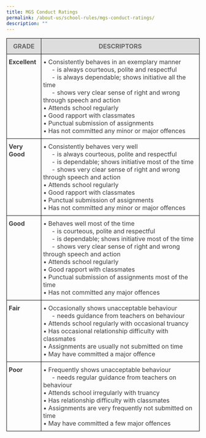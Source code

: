 ```yaml
---
title: MGS Conduct Ratings
permalink: /about-us/school-rules/mgs-conduct-ratings/
description: ""
---
```


<style type="text/css">
.tg {
    border-collapse: collapse;
    border-spacing: 0;
}
.tg td {
    border-color: black;
    border-style: solid;
    border-width: 1px;
    overflow: hidden;
    padding: 10px 5px;
    word-break: normal;
}
.tg th {
    border-color: black;
    border-style: solid;
    border-width: 1px;
    font-weight: normal;
    overflow: hidden;
    padding: 10px 5px;
    word-break: normal;
}
.tg .tg-uwnk {
    color: #3D3D3D;
    text-align: left;
    vertical-align: top
}
.tg .tg-feqv {
    background-color: #DDD;
    color: #666;
    font-weight: bold;
    text-align: center;
    vertical-align: middle
}
.tg .tg-bzr3 {
    color: #3D3D3D;
    font-weight: bold;
    text-align: left;
    vertical-align: top
}
</style>
<table class="tg">
  <thead>
    <tr>
      <th class="tg-feqv"><span style="color:#666;background-color:#DDD">GRADE</span></th>
      <th class="tg-feqv"><span style="color:#666;background-color:#DDD">DESCRIPTORS</span></th>
    </tr>
  </thead>
  <tbody>
    <tr>
      <td class="tg-bzr3">Excellent<br></td>
      <td class="tg-uwnk">• Consistently behaves in an exemplary manner<br>
        &nbsp;&nbsp;&nbsp;&nbsp;&nbsp;- is always courteous, polite and respectful<br>
        &nbsp;&nbsp;&nbsp;&nbsp;&nbsp;- is always dependable; shows initiative all the time<br>
        &nbsp;&nbsp;&nbsp;&nbsp;&nbsp;- shows very clear sense of right and wrong through speech and action<br>
        • Attends school regularly<br>
        • Good rapport with classmates<br>
        • Punctual submission of assignments<br>
        • Has not committed any minor or major offences</td>
    </tr>
    <tr>
      <td class="tg-bzr3">Very Good<br></td>
      <td class="tg-uwnk">• Consistently behaves very well<br>
        &nbsp;&nbsp;&nbsp;&nbsp;&nbsp;- is always courteous, polite and respectful<br>
        &nbsp;&nbsp;&nbsp;&nbsp;&nbsp;- is dependable; shows initiative most of the time<br>
        &nbsp;&nbsp;&nbsp;&nbsp;&nbsp;- shows very clear sense of right and wrong through speech and action<br>
        • Attends school regularly<br>
        • Good rapport with classmates<br>
        • Punctual submission of assignments<br>
        • Has not committed any minor or major offences</td>
    </tr>
    <tr>
      <td class="tg-bzr3">Good<br></td>
      <td class="tg-uwnk">• Behaves well most of the time<br>
        &nbsp;&nbsp;&nbsp;&nbsp;&nbsp;- is courteous, polite and respectful<br>
        &nbsp;&nbsp;&nbsp;&nbsp;&nbsp;- is dependable; shows initiative most of the time<br>
        &nbsp;&nbsp;&nbsp;&nbsp;&nbsp;- shows very clear sense of right and wrong through speech and action<br>
        • Attends school regularly<br>
        • Good rapport with classmates<br>
        • Punctual submission of assignments most of the time<br>
        • Has not committed any major offences</td>
    </tr>
    <tr>
      <td class="tg-bzr3">Fair<br></td>
      <td class="tg-uwnk">• Occasionally shows unacceptable behaviour<br>
        &nbsp;&nbsp;&nbsp;&nbsp;&nbsp;- needs guidance from teachers on behaviour<br>
        • Attends school regularly with occasional truancy<br>
        • Has occasional relationship difficulty with classmates<br>
        • Assignments are usually not submitted on time<br>
        • May have committed a major offence</td>
    </tr>
    <tr>
      <td class="tg-bzr3">Poor<br></td>
      <td class="tg-uwnk">• Frequently shows unacceptable behaviour<br>
        &nbsp;&nbsp;&nbsp;&nbsp;&nbsp;- needs regular guidance from teachers on behaviour<br>
        • Attends school irregularly with truancy<br>
        • Has relationship difficulty with classmates<br>
        • Assignments are very frequently not submitted on time<br>
        • May have committed a few major offences</td>
    </tr>
  </tbody>
</table>
